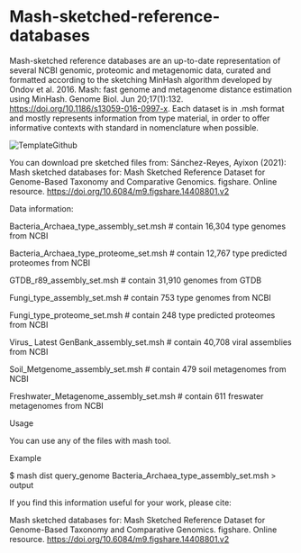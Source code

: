 # Mash-sketched-reference-databases
Mash-sketched reference databases are an up-to-date representation of several NCBI genomic, proteomic and metagenomic data, curated and formatted according to the sketching  MinHash algorithm developed by Ondov et al. 2016. Mash: fast genome and metagenome distance estimation using MinHash. Genome Biol. Jun 20;17(1):132. https://doi.org/10.1186/s13059-016-0997-x. Each dataset is in .msh format and mostly represents information from type material, in order to offer informative contexts with standard in nomenclature when possible.

![TemplateGithub](https://user-images.githubusercontent.com/42699236/115393742-a1237d00-a1a7-11eb-98b1-2d703854a357.jpg)


You can download pre sketched files from:
Sánchez-Reyes, Ayixon (2021): Mash sketched databases for: Mash Sketched Reference Dataset for Genome-Based Taxonomy and Comparative Genomics. figshare. Online resource. https://doi.org/10.6084/m9.figshare.14408801.v2 

Data information:

Bacteria_Archaea_type_assembly_set.msh  # contain 16,304 type genomes from NCBI

Bacteria_Archaea_type_proteome_set.msh  # contain 12,767 type predicted proteomes from NCBI

GTDB_r89_assembly_set.msh               # contain 31,910 genomes from GTDB

Fungi_type_assembly_set.msh             # contain 753 type genomes from NCBI

Fungi_type_proteome_set.msh             # contain 248 type predicted proteomes from NCBI

Virus_ Latest GenBank_assembly_set.msh  # contain 40,708 viral assemblies from NCBI

Soil_Metgenome_assembly_set.msh         # contain 479 soil metagenomes from NCBI

Freshwater_Metagenome_assembly_set.msh  # contain 611 freswater metagenomes from NCBI

Usage

You can use any of the files with mash tool.

Example

$ mash dist query_genome  Bacteria_Archaea_type_assembly_set.msh > output

If you find this information useful for your work, please cite:

Mash sketched databases for: Mash Sketched Reference Dataset for Genome-Based Taxonomy and Comparative Genomics. figshare. Online resource. https://doi.org/10.6084/m9.figshare.14408801.v2 
